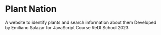 # Plant Nation
A website to identify plants and search information about them
Developed by Emiliano Salazar for JavaScript Course ReDI School 2023